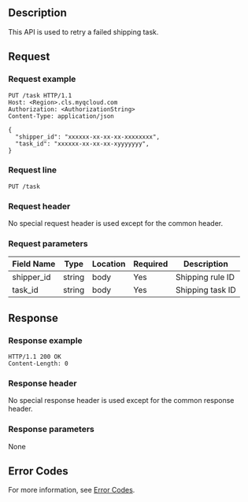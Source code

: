## Description

This API is used to retry a failed shipping task.

## Request


### Request example

```
PUT /task HTTP/1.1
Host: <Region>.cls.myqcloud.com
Authorization: <AuthorizationString>
Content-Type: application/json

{
  "shipper_id": "xxxxxx-xx-xx-xx-xxxxxxxx",
  "task_id": "xxxxxx-xx-xx-xx-xyyyyyyy",
}
```
### Request line

```
PUT /task
```
### Request header

No special request header is used except for the common header.

### Request parameters

| Field Name | Type | Location | Required | Description |
|--------------|--------|------|---------|--------------------------------|
| shipper_id | string | body | Yes | Shipping rule ID |
| task_id | string | body | Yes | Shipping task ID |

## Response

### Response example

```
HTTP/1.1 200 OK
Content-Length: 0
```

### Response header

No special response header is used except for the common response header.

### Response parameters

None

## Error Codes

For more information, see [Error Codes](https://intl.cloud.tencent.com/document/product/614/12402).

